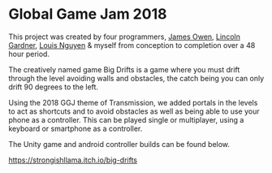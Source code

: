 # Global Game Jam 2018

This project was created by four programmers, [James Owen](https://github.com/jamesy012), [Lincoln Gardner](https://github.com/KrunkZzZ), [Louis Nguyen](https://github.com/Hallaation) & myself from conception to completion over a 48 hour period.

The creatively named game Big Drifts is a game where you must drift through the level avoiding walls and obstacles, the catch being you can only drift 90 degrees to the left.

Using the 2018 GGJ theme of Transmission, we added portals in the levels to act as shortcuts and to avoid obstacles as well as being able to use your phone as a controller.
This can be played single or multiplayer, using a keyboard or smartphone as a controller.

The Unity game and android controller builds can be found below.

https://strongishllama.itch.io/big-drifts
